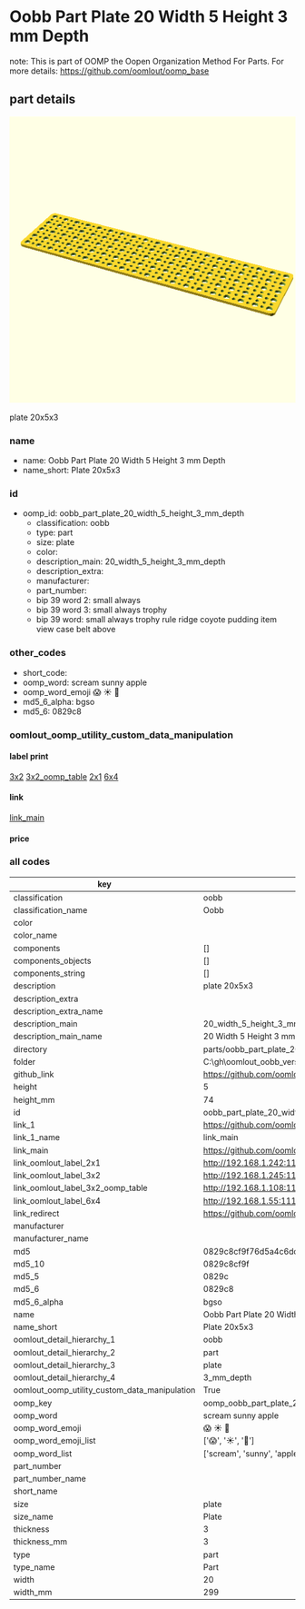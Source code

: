 # Oobb Part Plate 20 Width 5 Height 3 mm Depth  

note: This is part of OOMP the Oopen Organization Method For Parts. For more details: https://github.com/oomlout/oomp_base

##  part details
  

[![](3dpr.png)](3dpr.png)

plate 20x5x3



### name
* name: Oobb Part Plate 20 Width 5 Height 3 mm Depth
* name_short: Plate 20x5x3 
### id
* oomp_id: oobb_part_plate_20_width_5_height_3_mm_depth
  * classification: oobb
  * type: part
  * size: plate
  * color: 
  * description_main: 20_width_5_height_3_mm_depth
  * description_extra: 
  * manufacturer: 
  * part_number: 
  * bip 39 word 2: small always
  * bip 39 word 3: small always trophy
  * bip 39 word: small always trophy rule ridge coyote pudding item view case belt above

### other_codes
* short_code: 
* oomp_word: scream sunny apple
* oomp_word_emoji :scream: :sunny: :apple:
* md5_6_alpha: bgso
* md5_6: 0829c8






### oomlout_oomp_utility_custom_data_manipulation
#### label print
[3x2](http://192.168.1.245:1112/?label=oomp%20bgso)
[3x2_oomp_table](http://192.168.1.108:1112/?label=oomp%20bgso)
[2x1](http://192.168.1.242:1112/?label=oomp%20bgso)
[6x4](http://192.168.1.55:1112/?label=oomp%20bgso)    

#### link

[link_main](https://github.com/oomlout/oomlout_oobb_version_4_generated_parts/tree/main/navigation_oomp/oobb/part/plate/20_width_5_height_3_mm_depth/part)                              

#### price







### all codes 
| key | value |  
| --- | --- |  
| classification | oobb |  
| classification_name | Oobb |  
| color |  |  
| color_name |  |  
| components | [] |  
| components_objects | [] |  
| components_string | [] |  
| description | plate 20x5x3 |  
| description_extra |  |  
| description_extra_name |  |  
| description_main | 20_width_5_height_3_mm_depth |  
| description_main_name | 20 Width 5 Height 3 mm Depth |  
| directory | parts/oobb_part_plate_20_width_5_height_3_mm_depth |  
| folder | C:\gh\oomlout_oobb_version_4_generated_parts\parts\oobb_part_plate_20_width_5_height_3_mm_depth |  
| github_link | https://github.com/oomlout/oomlout_oomp_part_src/tree/main/parts/oobb_part_plate_20_width_5_height_3_mm_depth |  
| height | 5 |  
| height_mm | 74 |  
| id | oobb_part_plate_20_width_5_height_3_mm_depth |  
| link_1 | https://github.com/oomlout/oomlout_oobb_version_4_generated_parts/tree/main/navigation_oomp/oobb/part/plate/20_width_5_height_3_mm_depth/part |  
| link_1_name | link_main |  
| link_main | https://github.com/oomlout/oomlout_oobb_version_4_generated_parts/tree/main/navigation_oomp/oobb/part/plate/20_width_5_height_3_mm_depth/part |  
| link_oomlout_label_2x1 | http://192.168.1.242:1112/?label=oomp%20bgso |  
| link_oomlout_label_3x2 | http://192.168.1.245:1112/?label=oomp%20bgso |  
| link_oomlout_label_3x2_oomp_table | http://192.168.1.108:1112/?label=oomp%20bgso |  
| link_oomlout_label_6x4 | http://192.168.1.55:1112/?label=oomp%20bgso |  
| link_redirect | https://github.com/oomlout/oomlout_oobb_version_4_generated_parts/tree/main/parts/oobb_plate_20_05_03 |  
| manufacturer |  |  
| manufacturer_name |  |  
| md5 | 0829c8cf9f76d5a4c6dccbd3d1c1e663 |  
| md5_10 | 0829c8cf9f |  
| md5_5 | 0829c |  
| md5_6 | 0829c8 |  
| md5_6_alpha | bgso |  
| name | Oobb Part Plate 20 Width 5 Height 3 mm Depth |  
| name_short | Plate 20x5x3  |  
| oomlout_detail_hierarchy_1 | oobb |  
| oomlout_detail_hierarchy_2 | part |  
| oomlout_detail_hierarchy_3 | plate |  
| oomlout_detail_hierarchy_4 | 3_mm_depth |  
| oomlout_oomp_utility_custom_data_manipulation | True |  
| oomp_key | oomp_oobb_part_plate_20_width_5_height_3_mm_depth |  
| oomp_word | scream sunny apple |  
| oomp_word_emoji | :scream: :sunny: :apple: |  
| oomp_word_emoji_list | [':scream:', ':sunny:', ':apple:'] |  
| oomp_word_list | ['scream', 'sunny', 'apple'] |  
| part_number |  |  
| part_number_name |  |  
| short_name |  |  
| size | plate |  
| size_name | Plate |  
| thickness | 3 |  
| thickness_mm | 3 |  
| type | part |  
| type_name | Part |  
| width | 20 |  
| width_mm | 299 |  
